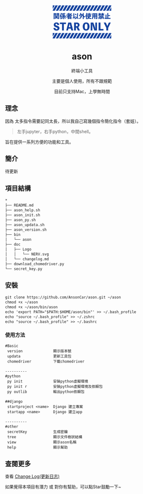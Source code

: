 <p align="center">
    <img width="192px" src="./doc/Logo/NERV.svg" >
</p>
<h1 align="center"><b>ason</b></h1>

<p align="center">終端小工具</p>
<p align="center">主要是個人使用，所有不跟規範</p>
<p align="center">目前只支持Mac，上學無時間</p>

## 理念
因為 太多指令需要記同太長，所以我自己寫幾個指令簡化指令（套娃）。
> 左手jupyter，右手python，中間shell。

旨在提供一系列方便的功能和工具。

## 簡介
<!-- #### 框架由以下基本模組構成：
1. Data Analysis 數據分析
2. Data Visualization 數據可視化
3. Machine Learning 機器學習 -->
待更新

## 項目結構
```
*
├── README.md
├── ason_help.sh
├── ason_init.sh
├── ason_py.sh
├── ason_updata.sh
├── ason_version.sh
├── bin
│   └── ason
├── doc
│   ├── Logo
│   │   └── NERV.svg
│   └── changelog.md
├── download_chomedriver.py
└── secret_key.py
```

## 安裝
```shell
git clone https://github.com/AnsonCar/ason.git ~/ason
chmod +x ~/ason
chmod +x ~/ason/bin/ason
echo 'export PATH="$PATH:$HOME/ason/bin"' >> ~/.bash_profile
echo "source ~/.bash_profile" >> ~/.zshrc
echo "source ~/.bash_profile" >> ~/.bashrc
```

### 使用方法
```
#Basic
 version              顯示版本號
 updata               更新工具包
 chomedriver          下載chomedriver

----------
#python
 py init              安裝python虛擬環境
 py init r            安裝python虛擬環境及依賴包
 py outlib            輸出python依賴包

##django
 startproject <name>  Django 建立專案
 startapp <name>      Django 建立app

----------
#other
 secretKey            生成密鑰
 tree                 顯示文件樹狀結構
 view                 顯示ason名稱
 help                 顯示幫助
```

## 查閱更多
查看 [Change Log(更新日志)](doc/changelog.md) 

如果覺得本項目有潛力 或 對你有幫助，可以點Star鼓勵一下~